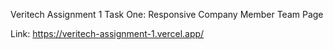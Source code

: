 Veritech Assignment 1
Task One: Responsive Company Member Team Page

Link: https://veritech-assignment-1.vercel.app/
